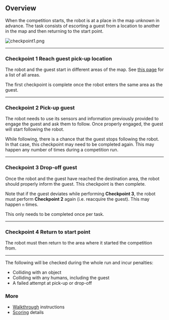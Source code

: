 ## Overview

When the competition starts, the robot is at a place in the map unknown in advance. The task consists of escorting a guest from a location to another in the map and then returning to the start point.

![checkpoint1.png](https://bitbucket.org/repo/gkR8znK/images/1168236894-checkpoint1.png)

***
### **Checkpoint 1** Reach guest pick-up location

The robot and the guest start in different areas of the map. See [this page](https://bitbucket.org/osrf/servicesim/wiki/Room%20names) for a list of all areas.

The first checkpoint is complete once the robot enters the same area as the guest.

***
### **Checkpoint 2** Pick-up guest

The robot needs to use its sensors and information previously provided to engage the guest and ask them to follow. Once properly engaged, the guest will start following the robot. 

While following, there is a chance that the guest stops following the robot. In that case, this checkpoint may need to be completed again. This may happen any number of times during a competition run.

***
### **Checkpoint 3** Drop-off guest

Once the robot and the guest have reached the destination area, the robot should properly inform the guest. This checkpoint is then complete. 

Note that if the guest deviates while performing **Checkpoint 3**, the robot must perform **Checkpoint 2** again (i.e. reacquire the guest). This may happen `n` times.

This only needs to be completed once per task.

***
### **Checkpoint 4** Return to start point

The robot must then return to the area where it started the competition from.

***

The following will be checked during the whole run and incur penalties:

* Colliding with an object
* Colliding with any humans, including the guest
* A failed attempt at pick-up or drop-off

### More

* [Walkthrough](https://bitbucket.org/osrf/servicesim/wiki/Walkthrough) instructions
* [Scoring](https://bitbucket.org/osrf/servicesim/wiki/Scoring) details